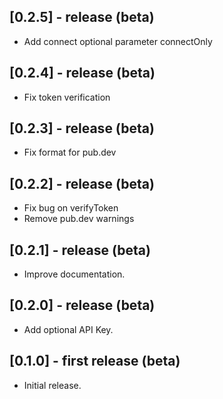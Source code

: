 ## [0.2.5] - release (beta)

* Add connect optional parameter connectOnly

## [0.2.4] - release (beta)

* Fix token verification

## [0.2.3] - release (beta)

* Fix format for pub.dev

## [0.2.2] - release (beta)

* Fix bug on verifyToken
* Remove pub.dev warnings

## [0.2.1] - release (beta)

* Improve documentation.

## [0.2.0] - release (beta)

* Add optional API Key.

## [0.1.0] - first release (beta)

* Initial release.
